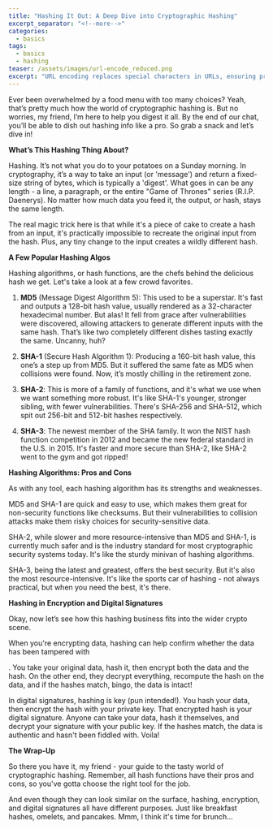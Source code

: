 ```yaml
---
title: "Hashing It Out: A Deep Dive into Cryptographic Hashing"
excerpt_separator: "<!--more-->"
categories:
  - basics
tags:
  - basics
  - hashing
teaser: /assets/images/url-encode_reduced.png
excerpt: "URL encoding replaces special characters in URLs, ensuring proper navigation, web security, and making the internet accessible for all."
---
```


Ever been overwhelmed by a food menu with too many choices? Yeah, that’s pretty much how the world of cryptographic hashing is. But no worries, my friend, I’m here to help you digest it all. By the end of our chat, you’ll be able to dish out hashing info like a pro. So grab a snack and let’s dive in!

<!--more-->

**What’s This Hashing Thing About?**

Hashing. It’s not what you do to your potatoes on a Sunday morning. In cryptography, it’s a way to take an input (or 'message') and return a fixed-size string of bytes, which is typically a 'digest'. What goes in can be any length - a line, a paragraph, or the entire "Game of Thrones" series (R.I.P. Daenerys). No matter how much data you feed it, the output, or hash, stays the same length.

The real magic trick here is that while it's a piece of cake to create a hash from an input, it's practically impossible to recreate the original input from the hash. Plus, any tiny change to the input creates a wildly different hash. 

**A Few Popular Hashing Algos**

Hashing algorithms, or hash functions, are the chefs behind the delicious hash we get. Let's take a look at a few crowd favorites.

1. **MD5** (Message Digest Algorithm 5): This used to be a superstar. It's fast and outputs a 128-bit hash value, usually rendered as a 32-character hexadecimal number. But alas! It fell from grace after vulnerabilities were discovered, allowing attackers to generate different inputs with the same hash. That’s like two completely different dishes tasting exactly the same. Uncanny, huh?

2. **SHA-1** (Secure Hash Algorithm 1): Producing a 160-bit hash value, this one’s a step up from MD5. But it suffered the same fate as MD5 when collisions were found. Now, it’s mostly chilling in the retirement zone.

3. **SHA-2**: This is more of a family of functions, and it's what we use when we want something more robust. It's like SHA-1's younger, stronger sibling, with fewer vulnerabilities. There's SHA-256 and SHA-512, which spit out 256-bit and 512-bit hashes respectively.

4. **SHA-3**: The newest member of the SHA family. It won the NIST hash function competition in 2012 and became the new federal standard in the U.S. in 2015. It's faster and more secure than SHA-2, like SHA-2 went to the gym and got ripped!

**Hashing Algorithms: Pros and Cons**

As with any tool, each hashing algorithm has its strengths and weaknesses. 

MD5 and SHA-1 are quick and easy to use, which makes them great for non-security functions like checksums. But their vulnerabilities to collision attacks make them risky choices for security-sensitive data.

SHA-2, while slower and more resource-intensive than MD5 and SHA-1, is currently much safer and is the industry standard for most cryptographic security systems today. It's like the sturdy minivan of hashing algorithms.

SHA-3, being the latest and greatest, offers the best security. But it's also the most resource-intensive. It's like the sports car of hashing - not always practical, but when you need the best, it's there.

**Hashing in Encryption and Digital Signatures**

Okay, now let’s see how this hashing business fits into the wider crypto scene. 

When you're encrypting data, hashing can help confirm whether the data has been tampered with

. You take your original data, hash it, then encrypt both the data and the hash. On the other end, they decrypt everything, recompute the hash on the data, and if the hashes match, bingo, the data is intact!

In digital signatures, hashing is key (pun intended!). You hash your data, then encrypt the hash with your private key. That encrypted hash is your digital signature. Anyone can take your data, hash it themselves, and decrypt your signature with your public key. If the hashes match, the data is authentic and hasn't been fiddled with. Voila!

**The Wrap-Up**

So there you have it, my friend - your guide to the tasty world of cryptographic hashing. Remember, all hash functions have their pros and cons, so you've gotta choose the right tool for the job. 

And even though they can look similar on the surface, hashing, encryption, and digital signatures all have different purposes. Just like breakfast hashes, omelets, and pancakes. Mmm, I think it's time for brunch...
